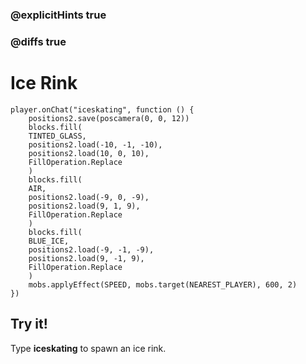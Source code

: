 ### @explicitHints true

### @diffs true

# Ice Rink

```template
player.onChat("iceskating", function () {
    positions2.save(poscamera(0, 0, 12))
    blocks.fill(
    TINTED_GLASS,
    positions2.load(-10, -1, -10),
    positions2.load(10, 0, 10),
    FillOperation.Replace
    )
    blocks.fill(
    AIR,
    positions2.load(-9, 0, -9),
    positions2.load(9, 1, 9),
    FillOperation.Replace
    )
    blocks.fill(
    BLUE_ICE,
    positions2.load(-9, -1, -9),
    positions2.load(9, -1, 9),
    FillOperation.Replace
    )
    mobs.applyEffect(SPEED, mobs.target(NEAREST_PLAYER), 600, 2)
})
```

## Try it!

Type **iceskating** to spawn an ice rink.